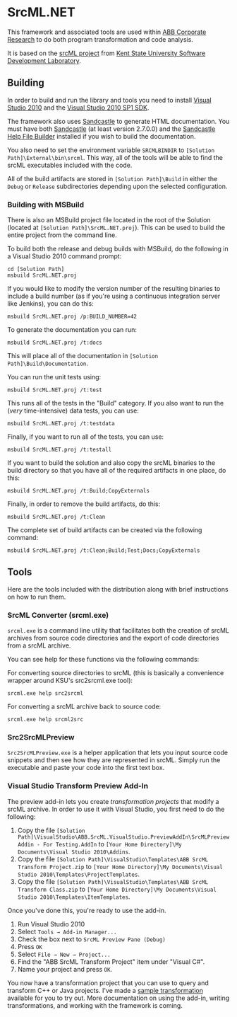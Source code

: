 # SrcML.NET

This framework and associated tools are used within [ABB Corporate Research](http://www.abb.com/softwareresearch) to do both program transformation and code analysis.

It is based on the [srcML project](http://www.sdml.info/projects/srcml/) from [Kent State University Software Development Laboratory](http://www.sdml.info/index.html).

## Building

In order to build and run the library and tools you need to install [Visual Studio 2010](http://www.microsoft.com/visualstudio/en-us/products/2010-editions) and the [Visual Studio 2010 SP1 SDK](http://www.microsoft.com/en-us/download/details.aspx?id=21835).

The framework also uses [Sandcastle](http://sandcastlestyles.codeplex.com/) to generate HTML documentation. You must have both [Sandcastle](http://sandcastlestyles.codeplex.com/releases/view/86091) (at least version 2.7.0.0) and the [Sandcastle Help File Builder](http://sandcastlestyles.codeplex.com/releases/view/86091) installed if you wish to build the documentation.

You also need to set the environment variable `SRCMLBINDIR` to `[Solution Path]\External\bin\srcml`. This way, all of the tools will be able to find the srcML executables included with the code.

All of the build artifacts are stored in `[Solution Path]\Build` in either the `Debug` or `Release` subdirectories depending upon the selected configuration.

### Building with MSBuild

There is also an MSBuild project file located in the root of the Solution (located at `[Solution Path]\SrcML.NET.proj`). This can be used to build the entire project from the command line.

To build both the release and debug builds with MSBuild, do the following in a Visual Studio 2010 command prompt:

    cd [Solution Path]
    msbuild SrcML.NET.proj

If you would like to modify the version number of the resulting binaries to include a build number (as if you're using a continuous integration server like Jenkins), you can do this:

    msbuild SrcML.NET.proj /p:BUILD_NUMBER=42

To generate the documentation you can run:

    msbuild SrcML.NET.proj /t:docs

This will place all of the documentation in `[Solution Path]\Build\Documentation`.

You can run the unit tests using:

	msbuild SrcML.NET.proj /t:test

This runs all of the tests in the "Build" category. If you also want to run the (*very* time-intensive) data tests, you can use:

	msbuild SrcML.NET.proj /t:testdata

Finally, if you want to run all of the tests, you can use:

	msbuild SrcML.NET.proj /t:testall

If you want to build the solution and also copy the srcML binaries to the build directory so that you have all of the required artifacts in one place, do this:

    msbuild SrcML.NET.proj /t:Build;CopyExternals

Finally, in order to remove the build artifacts, do this:

    msbuild SrcML.NET.proj /t:Clean

The complete set of build artifacts can be created via the following command:

    msbuild SrcML.NET.proj /t:Clean;Build;Test;Docs;CopyExternals

## Tools

Here are the tools included with the distribution along with brief instructions on how to run them.

### SrcML Converter (srcml.exe)

`srcml.exe` is a command line utility that facilitates both the creation of srcML archives from source code directories and the export of code directories from a srcML archive.

You can see help for these functions via the following commands:

For converting source directories to srcML (this is basically a convenience wrapper around KSU's src2srcml.exe tool):

    srcml.exe help src2srcml

For converting a srcML archive back to source code:

    srcml.exe help srcml2src

### Src2SrcMLPreview

`Src2SrcMLPreview.exe` is a helper application that lets you input source code snippets and then see how they are represented in srcML. Simply run the executable and paste your code into the first text box.

### Visual Studio Transform Preview Add-In

The preview add-in lets you create *transformation projects* that modify a srcML archive. In order to use it with Visual Studio, you first need to do the following:

1. Copy the file `[Solution Path]\VisualStudio\ABB.SrcML.VisualStudio.PreviewAddIn\SrcMLPreviewAddin - For Testing.AddIn` to `[Your Home Directory]\My Documents\Visual Studio 2010\Addins`.
2. Copy the file `[Solution Path]\VisualStudio\Templates\ABB SrcML Transform Project.zip` to `[Your Home Directory]\My Documents\Visual Studio 2010\Templates\ProjectTemplates`.
3. Copy the file `[Solution Path]\VisualStudio\Templates\ABB SrcML Transform Class.zip` to `[Your Home Directory]\My Documents\Visual Studio 2010\Templates\ItemTemplates`.

Once you've done this, you're ready to use the add-in.

1. Run Visual Studio 2010
2. Select `Tools → Add-in Manager...`
3. Check the box next to `SrcML Preview Pane (Debug)`
4. Press `OK`
5. Select `File → New → Project...`
6. Find the "ABB SrcML Transform Project" item under "Visual C#".
7. Name your project and press `OK`.

You now have a transformation project that you can use to query and transform C++ or Java projects. I've made a [sample transformation](https://github.com/abb-iss/NppTransformExample) available for you to try out. More documentation on using the add-in, writing transformations, and working with the framework is coming.
